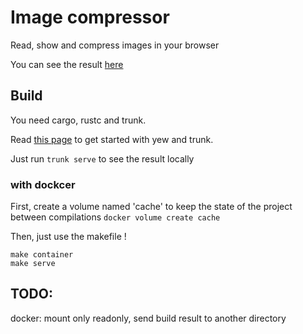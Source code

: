 Image compressor
===============


Read, show and compress images in your browser

You can see the result [here](https://rambip.github.io/web-compress)

## Build

You need cargo, rustc and trunk.

Read [this page](https://github.com/yewstack/yew/blob/master/website/docs/tutorial.md) to get started with yew and trunk.

Just run `trunk serve` to see the result locally

### with dockcer

First, create a volume named 'cache' to keep the state of the project between compilations
`docker volume create cache`

Then, just use the makefile !

```
make container
make serve
```

## TODO:
docker: mount only readonly, send build result to another directory
